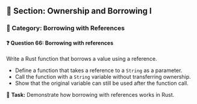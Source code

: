 ## 📘 Section: Ownership and Borrowing I  
### 🔹 Category: Borrowing with References  
#### ❓ Question 66: Borrowing with references

Write a Rust function that borrows a value using a reference.

- Define a function that takes a reference to a `String` as a parameter.
- Call the function with a `String` variable without transferring ownership.
- Show that the original variable can still be used after the function call.

🔧 **Task:** Demonstrate how borrowing with references works in Rust.
